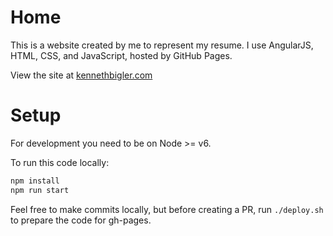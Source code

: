 # Home
This is a website created by me to represent my resume. I use AngularJS, HTML, CSS, and JavaScript, hosted by GitHub Pages.

View the site at [kennethbigler.com](http://www.kennethbigler.com/)

# Setup
For development you need to be on Node >= v6.

To run this code locally:

``` bash
npm install
npm run start
```

Feel free to make commits locally, but before creating a PR, run `./deploy.sh` to prepare the code for gh-pages.
